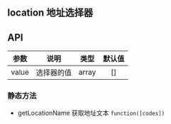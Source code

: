 ## location 地址选择器

## API


|参数|说明|类型|默认值|
|:-:|:-:|:-:|:-:|
|value|选择器的值|array|[]


### 静态方法

 - getLocationName 获取地址文本 `function([codes])`
